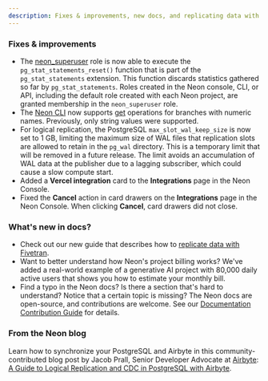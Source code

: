 ```yaml
---
description: Fixes & improvements, new docs, and replicating data with Airbyte
---
```


### Fixes & improvements

- The [neon_superuser](/docs/manage/roles#the-neonsuperuser-role) role is now able to execute the `pg_stat_statements_reset()` function that is part of the `pg_stat_statements` extension. This function discards statistics gathered so far by `pg_stat_statements`. Roles created in the Neon console, CLI, or API, including the default role created with each Neon project, are granted membership in the `neon_superuser` role.
- The [Neon CLI](https://neon.tech/docs/reference/neon-cli) now supports [get](https://neon.tech/docs/reference/cli-branches#get) operations for branches with numeric names. Previously, only string values were supported.
- For logical replication, the PostgreSQL `max_slot_wal_keep_size` is now set to 1 GB, limiting the maximum size of WAL files that replication slots are allowed to retain in the `pg_wal` directory. This is a temporary limit that will be removed in a future release. The limit avoids an accumulation of WAL data at the publisher due to a lagging subscriber, which could cause a slow compute start.
- Added a **Vercel integration** card to the **Integrations** page in the Neon Console.
- Fixed the **Cancel** action in card drawers on the **Integrations** page in the Neon Console. When clicking **Cancel**, card drawers did not close.

### What's new in docs?

- Check out our new guide that describes how to [replicate data with Fivetran](https://neon.tech/docs/guides/logical-replication-fivetran).
- Want to better understand how Neon's project billing works? We've added a real-world example of a generative AI project with 80,000 daily active users that shows you how to estimate your monthly bill.
- Find a typo in the Neon docs? Is there a section that's hard to understand? Notice that a certain topic is missing? The Neon docs are open-source, and contributions are welcome. See our [Documentation Contribution Guide](/docs/community/contribution-guide) for details.

### From the Neon blog

Learn how to synchronize your PostgreSQL and Airbyte in this community-contributed blog post by Jacob Prall, Senior Developer Advocate at [Airbyte](https://airbyte.com/): [A Guide to Logical Replication and CDC in PostgreSQL with Airbyte](https://neon.tech/blog/a-guide-to-logical-replication-and-cdc-in-postgresql-with-airbyte).
